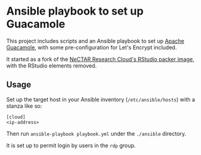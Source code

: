# Ansible playbook to set up Guacamole

This project includes scripts and an Ansible playbook to set up [Apache Guacamole](https://guacamole.apache.org/), with some pre-configuration for Let's Encrypt included.

It started as a fork of the [NeCTAR Research Cloud's RStudio packer image](https://github.com/NeCTAR-RC/packer-rstudio), with the RStudio elements removed.

Usage
----

Set up the target host in your Ansible inventory (`/etc/ansible/hosts`) with a stanza like so:

```
[cloud]
<ip-address>
```

Then run `ansible-playbook playbook.yml` under the `./ansible` directory.

It is set up to permit login by users in the `rdp` group.
